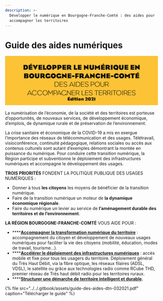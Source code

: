 ```yaml
---
description: >-
  Développer le numérique en Bourgogne-Franche-Comté : des aides pour
  accompagner les territoires
---
```


# Guide des aides numériques

![R&#xE9;gion Bourgogne-Franche-Comt&#xE9;](../../.gitbook/assets/guide-des-aides-numeriques-bfc.png)

La numérisation de l’économie, de la société et des territoires est porteuse d’opportunités, de nouveaux services, de développement économique, d’emplois, de dynamique rurale et de préservation de l’environnement. 

La crise sanitaire et économique de la COVID-19 a mis en exergue l’importance des réseaux de télécommunication et des usages. Télétravail, visioconférence, continuité pédagogique, relations sociales ou accès aux contenus culturels sont autant d’exemples démontrant la montée en puissance du numérique. Pour conduire cette transition numérique, la Région participe et subventionne le déploiement des infrastructures numériques et accompagne le développement des usages.

**TROIS PRIORITÉS** FONDENT LA POLITIQUE PUBLIQUE DES USAGES NUMÉRIQUES :

* Donner à tous **les citoyens** les moyens de bénéficier de la transition numérique.
* Faire de la transition numérique un moteur de **la dynamique économique régionale**.
* Faire du numérique un levier au service de **l’aménagement durable des territoires et de l’environnement**.

**LA RÉGION BOURGOGNE-FRANCHE-COMTÉ** VOUS AIDE POUR :

* \*\*\*\*[**Accompagner la transformation numérique du territoire**](accompagner-la-transformation-numerique-du-territoire/) : accompagnement du citoyen et développement de nouveaux usages numériques pour faciliter la vie des citoyens \(mobilité, éducation, modes de travail, tourisme…\).
* \*\*\*\*[**Accélérer le déploiement des infrastructures numériques**](accelerer-le-deploiement-des-infrastructures-numeriques.md) : accès mobile et fixe pour tous les usagers du territoire. Déploiement général du Très Haut Débit, via la fibre optique, les réseaux filaires \(ADSL, VDSL\), le satellite ou grâce aux technologies radio comme RCube THD, premier réseau de Très haut débit radio pour les territoires ruraux.
* \*\*\*\*[**Structurer une démarche de territoire intelligent et durable**](structurer-une-demarche-de-territoires-intelligents/)**.**

{% file src="../../.gitbook/assets/guide-des-aides-dtn-032021.pdf" caption="Télécharger le guide" %}



